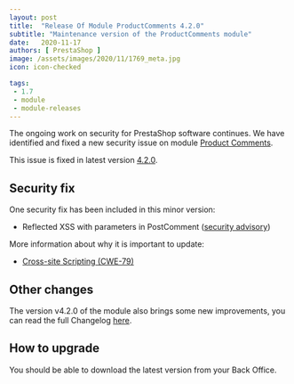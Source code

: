 ```yaml
---
layout: post
title:  "Release Of Module ProductComments 4.2.0"
subtitle: "Maintenance version of the ProductComments module"
date:   2020-11-17
authors: [ PrestaShop ]
image: /assets/images/2020/11/1769_meta.jpg
icon: icon-checked

tags:
 - 1.7
 - module
 - module-releases
---
```


The ongoing work on security for PrestaShop software continues. We have identified and fixed a new security issue on module [Product Comments](https://github.com/PrestaShop/productcomments/).

This issue is fixed in latest version [4.2.0](https://github.com/PrestaShop/productcomments/releases/tag/v4.2.0).

## Security fix

One security fix has been included in this minor version:

- Reflected XSS with parameters in PostComment
 ([security advisory](https://github.com/PrestaShop/productcomments/security/advisories/GHSA-58w4-w77w-qv3w))

More information about why it is important to update:
- [Cross-site Scripting (CWE-79)](https://cwe.mitre.org/data/definitions/79.html)

## Other changes

The version v4.2.0 of the module also brings some new improvements, you can read the full Changelog [here](https://github.com/PrestaShop/productcomments/releases/tag/v4.2.0).

## How to upgrade

You should be able to download the latest version from your Back Office.